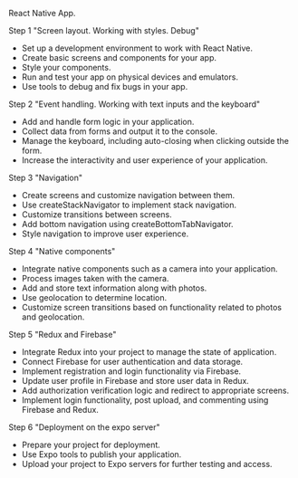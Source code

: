 React Native App.

Step 1 "Screen layout. Working with styles. Debug"

- Set up a development environment to work with React Native.
- Create basic screens and components for your app.
- Style your components.
- Run and test your app on physical devices and emulators.
- Use tools to debug and fix bugs in your app.

Step 2 "Event handling. Working with text inputs and the keyboard"

- Add and handle form logic in your application.
- Collect data from forms and output it to the console.
- Manage the keyboard, including auto-closing when clicking outside the form.
- Increase the interactivity and user experience of your application.

Step 3 "Navigation"

- Create screens and customize navigation between them.
- Use createStackNavigator to implement stack navigation.
- Customize transitions between screens.
- Add bottom navigation using createBottomTabNavigator.
- Style navigation to improve user experience.

Step 4 "Native components"

- Integrate native components such as a camera into your application.
- Process images taken with the camera.
- Add and store text information along with photos.
- Use geolocation to determine location.
- Customize screen transitions based on functionality related to photos and geolocation.

Step 5 "Redux and Firebase"

- Integrate Redux into your project to manage the state of application.
- Connect Firebase for user authentication and data storage.
- Implement registration and login functionality via Firebase.
- Update user profile in Firebase and store user data in Redux.
- Add authorization verification logic and redirect to appropriate screens.
- Implement login functionality, post upload, and commenting using Firebase and Redux.

Step 6 "Deployment on the expo server"

- Prepare your project for deployment.
- Use Expo tools to publish your application.
- Upload your project to Expo servers for further testing and access.
